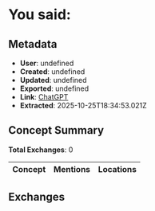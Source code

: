 # **You said:**

## Metadata

- **User**: undefined
- **Created**: undefined
- **Updated**: undefined
- **Exported**: undefined
- **Link**: [ChatGPT](undefined)
- **Extracted**: 2025-10-25T18:34:53.021Z

## Concept Summary

**Total Exchanges**: 0

| Concept | Mentions | Locations |
|---------|----------|----------|

## Exchanges

